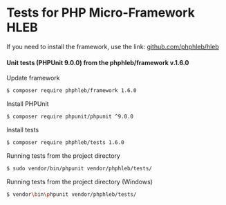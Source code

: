 Tests for PHP Micro-Framework HLEB
=====================

 If you need to install the framework, use the link: [github.com/phphleb/hleb](https://github.com/phphleb/hleb) 
 
 
 #### Unit tests (PHPUnit 9.0.0) from the phphleb/framework v.1.6.0

Update framework

```bash
$ composer require phphleb/framework 1.6.0
```

Install PHPUnit

```bash
$ composer require phpunit/phpunit ^9.0.0
```

Install tests

```bash
$ composer require phphleb/tests 1.6.0
```

Running tests from the project directory

```bash
$ sudo vendor/bin/phpunit vendor/phphleb/tests/
```

Running tests from the project directory (Windows)

```bash
$ vendor\bin\phpunit vendor/phphleb/tests/
```

